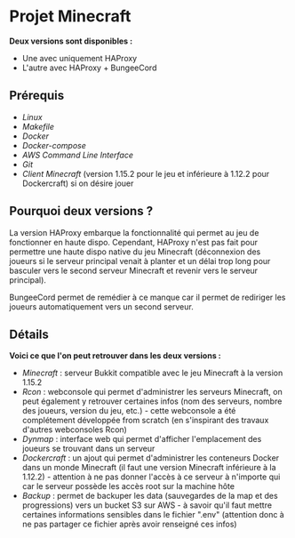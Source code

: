 # Projet Minecraft
**Deux versions sont disponibles :**
- Une avec uniquement HAProxy
- L'autre avec HAProxy + BungeeCord

## Prérequis
- *Linux*
- *Makefile*
- *Docker*
- *Docker-compose*
- *AWS Command Line Interface*
- *Git*
- *Client Minecraft* (version 1.15.2 pour le jeu et inférieure à 1.12.2 pour Dockercraft) si on désire jouer

## Pourquoi deux versions ?
La version HAProxy embarque la fonctionnalité qui permet au jeu de fonctionner en haute dispo. Cependant, HAProxy n'est pas fait pour permettre une haute dispo native du jeu Minecraft (déconnexion des joueurs si le serveur principal venait à planter et un délai trop long pour basculer vers le second serveur Minecraft et revenir vers le serveur principal).

BungeeCord permet de remédier à ce manque car il permet de rediriger les joueurs automatiquement vers un second serveur.

## Détails
**Voici ce que l'on peut retrouver dans les deux versions :**
- *Minecraft* : serveur Bukkit compatible avec le jeu Minecraft à la version 1.15.2
- *Rcon* : webconsole qui permet d'administrer les serveurs Minecraft, on peut également y retrouver certaines infos (nom des serveurs, nombre des joueurs, version du jeu, etc.) - cette webconsole a été complétement développée from scratch (en s'inspirant des travaux d'autres webconsoles Rcon)
- *Dynmap* : interface web qui permet d'afficher l'emplacement des joueurs se trouvant dans un serveur
- *Dockercraft* : un ajout qui permet d'administrer les conteneurs Docker dans un monde Minecraft (il faut une version Minecraft inférieure à la 1.12.2) - attention à ne pas donner l'accès à ce serveur à n'importe qui car le serveur possède les accès root sur la machine hôte
- *Backup* : permet de backuper les data (sauvegardes de la map et des progressions) vers un bucket S3 sur AWS - à savoir qu'il faut mettre certaines informations sensibles dans le fichier ".env" (attention donc à ne pas partager ce fichier après avoir renseigné ces infos)

